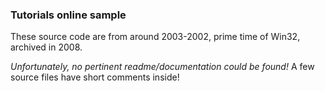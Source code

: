 ### Tutorials online sample
These source code are from around 2003-2002, prime time of Win32, archived in 2008.  

*Unfortunately, no pertinent readme/documentation could be found!* A few source files have short comments inside!
